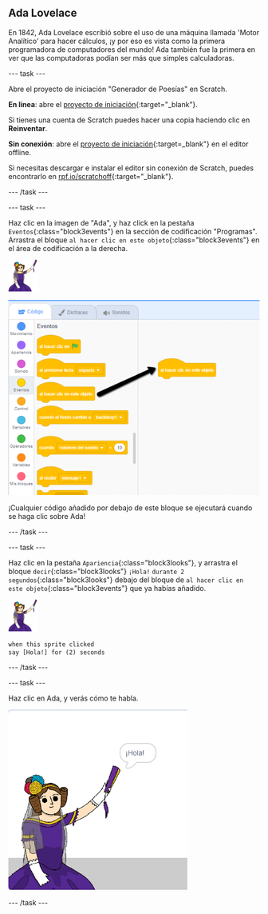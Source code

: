 ## Ada Lovelace

En 1842, Ada Lovelace escribió sobre el uso de una máquina llamada 'Motor Analítico' para hacer cálculos, ¡y por eso es vista como la primera programadora de computadores del mundo! Ada también fue la primera en ver que las computadoras podían ser más que simples calculadoras.

--- task ---

Abre el proyecto de iniciación "Generador de Poesías" en Scratch.

**En línea**: abre el [proyecto de iniciación](https://scratch.mit.edu/projects/382936238){:target="_blank"}.

Si tienes una cuenta de Scratch puedes hacer una copia haciendo clic en **Reinventar**.

**Sin conexión**: abre el [proyecto de iniciación](https://rpf.io/p/es-LA/beat-the-goalie-go){:target=_blank"} en el editor offline.

Si necesitas descargar e instalar el editor sin conexión de Scratch, puedes encontrarlo en [rpf.io/scratchoff](https://rpf.io/scratchoff){:target="_blank"}.

--- /task ---

--- task ---

Haz clic en la imagen de "Ada", y haz click en la pestaña `Eventos`{:class="block3events"} en la sección de codificación "Programas". Arrastra el bloque `al hacer clic en este objeto`{:class="block3events"} en el área de codificación a la derecha.

![objeto ada](images/ada-sprite.png)

![arrastrando el bloque al hacer clic en este objeto](images/poetry-click.png)

¡Cualquier código añadido por debajo de este bloque se ejecutará cuando se haga clic sobre Ada!

--- /task ---

--- task ---

Haz clic en la pestaña `Apariencia`{:class="block3looks"}, y arrastra el bloque `decir`{:class="block3looks"} `¡Hola!` `durante 2 segundos`{:class="block3looks"} debajo del bloque de `al hacer clic en este objeto`{:class="block3events"} que ya habías añadido.

![imagen ada](images/ada-sprite.png)

```blocks3
when this sprite clicked
say [Hola!] for (2) seconds
```

--- /task ---

--- task ---

Haz clic en Ada, y verás cómo te habla.

![captura de pantalla](images/poetry-say-test.png)

--- /task ---
